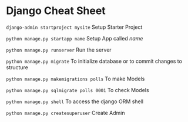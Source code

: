 # Django Cheat Sheet
``` django-admin startproject mysite ``` Setup Starter Project

``` python manage.py startapp name ``` Setup App called *name*

``` python manage.py runserver ``` Run the server

``` python manage.py migrate ``` To initialize database or to commit changes to structure

``` python manage.py makemigrations polls ``` To make Models

``` python manage.py sqlmigrate polls 0001 ``` To check Models

``` python manage.py shell ``` To access the django ORM shell

``` python manage.py createsuperuser ``` Create Admin
